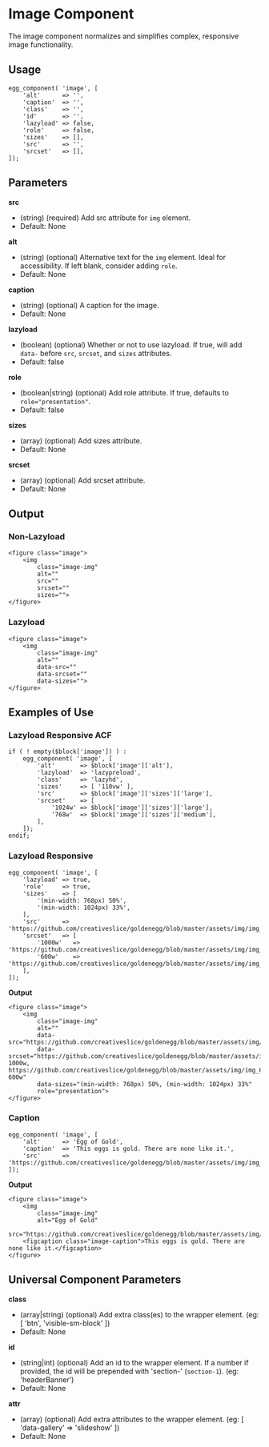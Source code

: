 # Image Component

The image component normalizes and simplifies complex, responsive image functionality.

## Usage

```
egg_component( 'image', [
	'alt'      => '',
	'caption'  => '',
	'class'	   => '',
	'id'       => '',
	'lazyload' => false,
	'role'     => false,
	'sizes'    => [],
	'src'      => '',
	'srcset'   => [],
]);
```

## Parameters

**src**
* (string) (required) Add src attribute for `img` element.
 * Default: None

**alt**
* (string) (optional) Alternative text for the `img` element. Ideal for accessibility. If left blank, consider adding `role`.
 * Default: None

**caption**
* (string) (optional) A caption for the image.
 * Default: None

**lazyload**
* (boolean) (optional) Whether or not to use lazyload. If true, will add `data-` before `src`, `srcset`, and `sizes` attributes.
 * Default: false

**role**
* (boolean|string) (optional) Add role attribute. If true, defaults to `role="presentation"`.
 * Default: false

**sizes**
* (array) (optional) Add sizes attribute.
 * Default: None

**srcset**
* (array) (optional) Add srcset attribute.
 * Default: None

## Output

### Non-Lazyload

```
<figure class="image">
	<img
		class="image-img"
		alt=""
		src=""
		srcset=""
		sizes="">
</figure>
```

### Lazyload

```
<figure class="image">
	<img
		class="image-img"
		alt=""
		data-src=""
		data-srcset=""
		data-sizes="">
</figure>
```

## Examples of Use


### Lazyload Responsive ACF

```
if ( ! empty($block['image']) ) :
    egg_component( 'image', [
        'alt' 		=> $block['image']['alt'],
        'lazyload'  => 'lazypreload',
        'class' 	=> 'lazyhd',
        'sizes' 	=> [ '110vw' ],
        'src' 		=> $block['image']['sizes']['large'],
        'srcset' 	=> [
            '1024w' => $block['image']['sizes']['large'],
            '768w' 	=> $block['image']['sizes']['medium'],
        ],
    ]);
endif;
```


### Lazyload Responsive

```
egg_component( 'image', [
	'lazyload' => true,
	'role'     => true,
	'sizes'    => [
		'(min-width: 768px) 50%',
		'(min-width: 1024px) 33%',
	],
	'src'      => 'https://github.com/creativeslice/goldenegg/blob/master/assets/img/img_1000x700.jpg',
	'srcset'   => [
		'1000w'   => 'https://github.com/creativeslice/goldenegg/blob/master/assets/img/img_1000x700.jpg',
		'600w'    => 'https://github.com/creativeslice/goldenegg/blob/master/assets/img/img_600x400.jpg',
	],
]);
```

**Output**

```
<figure class="image">
	<img
		class="image-img"
		alt=""
		data-src="https://github.com/creativeslice/goldenegg/blob/master/assets/img/img_1000x700.jpg"
		data-srcset="https://github.com/creativeslice/goldenegg/blob/master/assets/img/img_1000x700.jpg 1000w, https://github.com/creativeslice/goldenegg/blob/master/assets/img/img_600x400.jpg 600w"
		data-sizes="(min-width: 768px) 50%, (min-width: 1024px) 33%"
		role="presentation">
</figure>
```

### Caption

```
egg_component( 'image', [
	'alt'      => 'Egg of Gold',
	'caption'  => 'This eggs is gold. There are none like it.',
	'src'      => 'https://github.com/creativeslice/goldenegg/blob/master/assets/img/img_1000x700.jpg',
]);
```

**Output**

```
<figure class="image">
	<img
		class="image-img"
		alt="Egg of Gold"
		src="https://github.com/creativeslice/goldenegg/blob/master/assets/img/img_1000x700.jpg">
	<figcaption class="image-caption">This eggs is gold. There are none like it.</figcaption>
</figure>
```

## Universal Component Parameters

**class**
* (array|string) (optional) Add extra class(es) to the wrapper element. (eg: [ 'btn', 'visible-sm-block' ])
 * Default: None

**id**
* (string|int) (optional) Add an id to the wrapper element. If a number if provided, the id will be prepended with 'section-' (`section-1`). (eg: 'headerBanner')
 * Default: None

**attr**
* (array) (optional) Add extra attributes to the wrapper element. (eg: [ 'data-gallery' => 'slideshow' ])
 * Default: None
